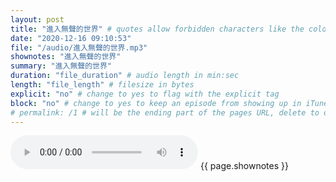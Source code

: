 ```yaml
---
layout: post
title: "進入無聲的世界" # quotes allow forbidden characters like the colon
date: "2020-12-16 09:10:53"
file: "/audio/進入無聲的世界.mp3"
shownotes: "進入無聲的世界"
summary: "進入無聲的世界"
duration: "file_duration" # audio length in min:sec
length: "file_length" # filesize in bytes
explicit: "no" # change to yes to flag with the explicit tag
block: "no" # change to yes to keep an episode from showing up in iTunes
# permalink: /1 # will be the ending part of the pages URL, delete to default to the title
---
```


<audio controls>
<source src="{{site.url}}{{site.baseurl}}{{ page.file }}" type="audio/x-mp3">
Your browser does not support the audio element.
</audio>
{{ page.shownotes }}

